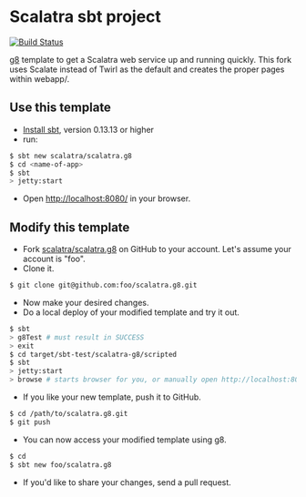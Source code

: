 # Scalatra sbt project #

[![Build Status](https://secure.travis-ci.org/scalatra/scalatra.g8.png)](http://travis-ci.org/scalatra/scalatra.g8)


[g8](https://github.com/foundweekends/giter8) template to get a Scalatra web service up and running quickly.
This fork uses Scalate instead of Twirl as the default and creates the proper pages within webapp/.

## Use this template ##

- [Install sbt](http://www.scala-sbt.org/1.x/docs/Setup.html), version 0.13.13 or higher
- run:

```sh
$ sbt new scalatra/scalatra.g8
$ cd <name-of-app>
$ sbt
> jetty:start
```

- Open [http://localhost:8080/](http://localhost:8080/) in your browser.

## Modify this template ##

- Fork [scalatra/scalatra.g8](https://github.com/scalatra/scalatra.g8) on GitHub to your account.
Let's assume your account is "foo".
- Clone it.

```sh
$ git clone git@github.com:foo/scalatra.g8.git
```

- Now make your desired changes.
- Do a local deploy of your modified template and try it out.

```sh
$ sbt
> g8Test # must result in SUCCESS
> exit
$ cd target/sbt-test/scalatra-g8/scripted
$ sbt
> jetty:start
> browse # starts browser for you, or manually open http://localhost:8080 to verify
```

- If you like your new template, push it to GitHub.

```sh
$ cd /path/to/scalatra.g8.git
$ git push
```

- You can now access your modified template using g8.

```sh
$ cd
$ sbt new foo/scalatra.g8
```

- If you'd like to share your changes, send a pull request.
